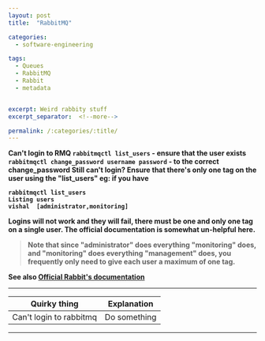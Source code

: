 ```yaml
---
layout: post
title:  "RabbitMQ"

categories:
  - software-engineering

tags:
  - Queues
  - RabbitMQ
  - Rabbit
  - metadata


excerpt: Weird rabbity stuff
excerpt_separator:  <!--more-->

permalink: /:categories/:title/
---
```


<b>Can't login to RMQ<b>
`rabbitmqctl list_users` - ensure that the user exists
`rabbitmqctl change_password username password` - to the correct change_password
Still can't login?
Ensure that there's only one tag on the user using the "list_users"
eg: if you have
```
rabbitmqctl list_users
Listing users
vishal	[administrator,monitoring]
```

Logins will not work and they will fail, there must be <b>one<b> and only __one__ tag on a single user.
The official documentation is somewhat un-helpful here.

>Note that since "administrator" does everything "monitoring" does, and "monitoring" does everything "management" does, you frequently only need to give each user a maximum of one tag.

See also
[Official Rabbit's documentation](https://www.rabbitmq.com/management.html)

<hr>

| Quirky thing        | Explanation  |
| ------------- |:-------------:|
| Can't login to rabbitmq      | Do something  |

<hr>
